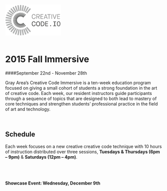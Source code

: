 ![](img/ccio.png)  
<br>

# 2015 Fall Immersive
####September 22nd - November 28th

Gray Area’s Creative Code Immersive is a ten-week education program focused on giving a small cohort of students a strong foundation in the art of creative code. Each week, our resident instructors guide participants through a sequence of topics that are designed to both lead to mastery of core techniques and strengthen students’ professional practice in the field of art and technology.

<br>

## Schedule

Each week focuses on a new creative creative code technique with 10 hours of
instruction distributed over three sessions, **Tuesdays & Thursdays (6pm – 9pm)** & **Saturdays (12pm – 4pm)**.

<br>
<br>

#### Showcase Event:   Wednesday, December 9th